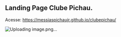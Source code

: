 ## Landing Page Clube Pichau.  
Acesse: https://messiaspichaujr.github.io/clubepichau/

![Uploading image.png…]()
